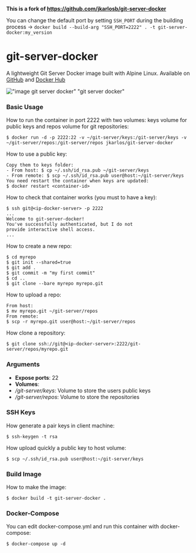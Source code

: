 __This is a fork of https://github.com/jkarlosb/git-server-docker__

You can change the default port by setting `SSH_PORT` during the building process -> `docker build --build-arg "SSH_PORT=2222" . -t git-server-docker:my_version` 

# git-server-docker
A lightweight Git Server Docker image built with Alpine Linux. Available on [GitHub](https://github.com/jkarlosb/git-server-docker) and [Docker Hub](https://hub.docker.com/r/jkarlos/git-server-docker/)

!["image git server docker" "git server docker"](https://raw.githubusercontent.com/jkarlosb/git-server-docker/master/git-server-docker.jpg)

### Basic Usage

How to run the container in port 2222 with two volumes: keys volume for public keys and repos volume for git repositories:

	$ docker run -d -p 2222:22 -v ~/git-server/keys:/git-server/keys -v ~/git-server/repos:/git-server/repos jkarlos/git-server-docker

How to use a public key:

    Copy them to keys folder: 
	- From host: $ cp ~/.ssh/id_rsa.pub ~/git-server/keys
	- From remote: $ scp ~/.ssh/id_rsa.pub user@host:~/git-server/keys
	You need restart the container when keys are updated:
	$ docker restart <container-id>
	
How to check that container works (you must to have a key):

	$ ssh git@<ip-docker-server> -p 2222
	...
	Welcome to git-server-docker!
	You've successfully authenticated, but I do not
	provide interactive shell access.
	...

How to create a new repo:

	$ cd myrepo
	$ git init --shared=true
	$ git add .
	$ git commit -m "my first commit"
	$ cd ..
	$ git clone --bare myrepo myrepo.git

How to upload a repo:

	From host:
	$ mv myrepo.git ~/git-server/repos
	From remote:
	$ scp -r myrepo.git user@host:~/git-server/repos

How clone a repository:

	$ git clone ssh://git@<ip-docker-server>:2222/git-server/repos/myrepo.git

### Arguments

* **Expose ports**: 22
* **Volumes**:
 * */git-server/keys*: Volume to store the users public keys
 * */git-server/repos*: Volume to store the repositories

### SSH Keys

How generate a pair keys in client machine:

	$ ssh-keygen -t rsa

How upload quickly a public key to host volume:

	$ scp ~/.ssh/id_rsa.pub user@host:~/git-server/keys

### Build Image

How to make the image:

	$ docker build -t git-server-docker .
	
### Docker-Compose

You can edit docker-compose.yml and run this container with docker-compose:

	$ docker-compose up -d
